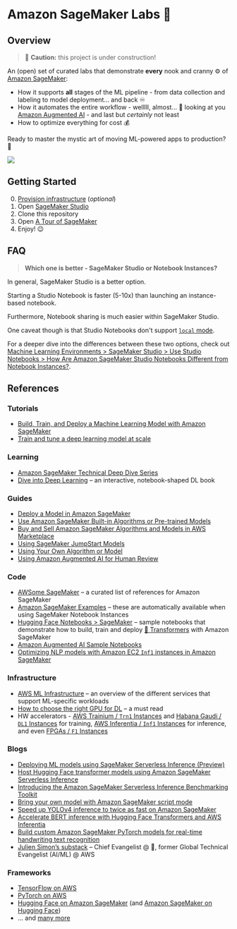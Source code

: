 # Amazon SageMaker Labs 🧠

## Overview

> 🚧 **Caution:** this project is under construction!

An (open) set of curated labs that demonstrate **every** nook and cranny ⚙️ of [Amazon SageMaker](https://aws.amazon.com/sagemaker/):

* How it supports **all** stages of the ML pipeline - from data collection and labeling to model deployment... and back ♾️
* How it automates the entire workflow - welllll, almost... 👀 looking at you [Amazon Augmented AI](https://aws.amazon.com/augmented-ai/) - and last but *certainly* not least
* How to optimize everything for cost 💰

Ready to master the mystic art of moving ML-powered apps to production? 🧙

<img src="https://media.tenor.com/jNGGYr4g4xAAAAAM/benedict-cumberbatch-dr-strange.gif"/>

## Getting Started

0. [Provision infrastructure](infra/README.md) (*optional*)
1. Open [SageMaker Studio](https://docs.aws.amazon.com/sagemaker/latest/dg/studio.html)
2. Clone this repository
3. Open [A Tour of SageMaker](sagemaker_tour.ipynb)
4. Enjoy! 😉

## FAQ

> **Which one is better - SageMaker Studio or Notebook Instances?**

In general, SageMaker Studio is a better option.

Starting a Studio Notebook is faster (5-10x) than launching an instance-based notebook.

Furthermore, Notebook sharing is much easier within SageMaker Studio. 

One caveat though is that Studio Notebooks don't support [`local` mode](https://docs.aws.amazon.com/sagemaker/latest/dg/pipelines-local-mode.html).

For a deeper dive into the differences between these two options, check out [Machine Learning Environments > SageMaker Studio > Use Studio Notebooks > How Are Amazon SageMaker Studio Notebooks Different from Notebook Instances?](https://docs.aws.amazon.com/sagemaker/latest/dg/notebooks-comparison.html).

## References

### Tutorials

* [Build, Train, and Deploy a Machine Learning Model with Amazon SageMaker](https://aws.amazon.com/getting-started/hands-on/build-train-deploy-machine-learning-model-sagemaker/)
* [Train and tune a deep learning model at scale](https://aws.amazon.com/getting-started/hands-on/train-tune-deep-learning-model-amazon-sagemaker/)

### Learning

* [Amazon SageMaker Technical Deep Dive Series](https://www.youtube.com/playlist?list=PLhr1KZpdzukcOr_6j_zmSrvYnLUtgqsZz)
* [Dive into Deep Learning](https://www.d2l.ai/) – an interactive, notebook-shaped DL book

### Guides

* [Deploy a Model in Amazon SageMaker](https://docs.aws.amazon.com/sagemaker/latest/dg/how-it-works-deployment.html)
* [Use Amazon SageMaker Built-in Algorithms or Pre-trained Models](https://docs.aws.amazon.com/sagemaker/latest/dg/algos.html)
* [Buy and Sell Amazon SageMaker Algorithms and Models in AWS Marketplace](https://docs.aws.amazon.com/sagemaker/latest/dg/sagemaker-marketplace.html)
* [Using SageMaker JumpStart Models](https://docs.aws.amazon.com/sagemaker/latest/dg/jumpstart-models.html)
* [Using Your Own Algorithm or Model](https://docs.aws.amazon.com/sagemaker/latest/dg/docker-containers-notebooks.html)
* [Using Amazon Augmented AI for Human Review](https://docs.aws.amazon.com/sagemaker/latest/dg/a2i-use-augmented-ai-a2i-human-review-loops.html)

### Code

* [AWSome SageMaker](https://github.com/aws-samples/awesome-sagemaker) – a curated list of references for Amazon SageMaker
* [Amazon SageMaker Examples](https://github.com/aws/amazon-sagemaker-examples) – these are automatically available when using SageMaker Notebook Instances
* [Hugging Face Notebooks > SageMaker](https://github.com/huggingface/notebooks/tree/main/sagemaker) – sample notebooks that demonstrate how to build, train and deploy [🤗 Transformers](https://github.com/huggingface/transformers) with Amazon SageMaker
* [Amazon Augmented AI Sample Notebooks](https://github.com/aws-samples/amazon-a2i-sample-jupyter-notebooks)
* [Optimizing NLP models with Amazon EC2 `Inf1` instances in Amazon SageMaker](https://github.com/aws-samples/aws-inferentia-huggingface-workshop)

### Infrastructure

* [AWS ML Infrastructure](https://aws.amazon.com/machine-learning/infrastructure/) – an overview of the different services that support ML-specific workloads
* [How to choose the right GPU for DL](https://towardsdatascience.com/choosing-the-right-gpu-for-deep-learning-on-aws-d69c157d8c86) – a must read
* HW accelerators - [AWS Trainium / `Trn1` Instances](https://aws.amazon.com/machine-learning/trainium/) and [Habana Gaudi / `DL1` Instances](https://aws.amazon.com/ec2/instance-types/dl1/) for training, [AWS Inferentia / `Inf1` Instances](https://aws.amazon.com/machine-learning/inferentia/) for inference, and even [FPGAs / `F1` Instances](https://aws.amazon.com/ec2/instance-types/f1/)

### Blogs

* [Deploying ML models using SageMaker Serverless Inference (Preview)](https://aws.amazon.com/blogs/machine-learning/deploying-ml-models-using-sagemaker-serverless-inference-preview/)
* [Host Hugging Face transformer models using Amazon SageMaker Serverless Inference](https://aws.amazon.com/blogs/machine-learning/host-hugging-face-transformer-models-using-amazon-sagemaker-serverless-inference/)
* [Introducing the Amazon SageMaker Serverless Inference Benchmarking Toolkit](https://aws.amazon.com/blogs/machine-learning/introducing-the-amazon-sagemaker-serverless-inference-benchmarking-toolkit/)
* [Bring your own model with Amazon SageMaker script mode](https://aws.amazon.com/blogs/machine-learning/bring-your-own-model-with-amazon-sagemaker-script-mode/)
* [Speed up YOLOv4 inference to twice as fast on Amazon SageMaker](https://aws.amazon.com/blogs/machine-learning/speed-up-yolov4-inference-to-twice-as-fast-on-amazon-sagemaker/)
* [Accelerate BERT inference with Hugging Face Transformers and AWS Inferentia](https://huggingface.co/blog/bert-inferentia-sagemaker)
* [Build custom Amazon SageMaker PyTorch models for real-time handwriting text recognition](https://aws.amazon.com/blogs/machine-learning/build-custom-amazon-sagemaker-pytorch-models-for-real-time-handwriting-text-recognition/)
* [Julien Simon’s substack](https://substack.com/profile/100614256-julien-simon) – Chief Evangelist @ 🤗, former Global Technical Evangelist (AI/ML) @ AWS

### Frameworks

* [TensorFlow on AWS](https://aws.amazon.com/tensorflow/)
* [PyTorch on AWS](https://aws.amazon.com/pytorch/)
* [Hugging Face on Amazon SageMaker](https://aws.amazon.com/machine-learning/hugging-face/) (and [Amazon SageMaker on Hugging Face](https://huggingface.co/docs/sagemaker/index))
* … and [many more](https://docs.aws.amazon.com/sagemaker/latest/dg/frameworks.html)
